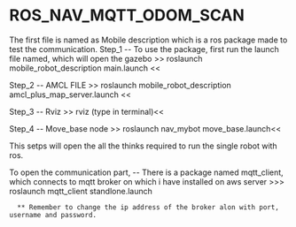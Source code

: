 # ROS_NAV_MQTT_ODOM_SCAN

The first file is named as Mobile description which is a ros package made to test the communication. 
  Step_1 -- To use the package, first run the launch file named, which will open the gazebo
              >> roslaunch mobile_robot_description main.launch <<
              
  Step_2 --  AMCL FILE
              >> roslaunch mobile_robot_description amcl_plus_map_server.launch <<
  
  Step_3 --  Rviz
              >> rviz  (type in terminal)<<
              
  Step_4 --  Move_base node
              >> roslaunch nav_mybot move_base.launch<<
              
This setps will open the all the thinks required to run the single robot with ros. 


To open the communication part, 
  -- There is a package named mqtt_client, which connects to mqtt broker on which i have installed on aws server
      >>> roslaunch mqtt_client standlone.launch
      
      ** Remember to change the ip address of the broker alon with port, username and password. 
  
  
